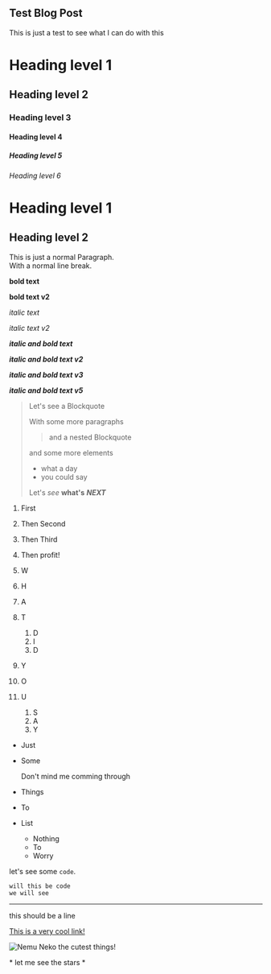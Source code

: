 ## Test Blog Post

This is just a test to see what I can do with this

# Heading level 1

## Heading level 2

### Heading level 3

#### Heading level 4

##### Heading level 5

###### Heading level 6


Heading level 1
===

Heading level 2
---

This is just a normal Paragraph.  
With a normal line break.

**bold text**

__bold text v2__

*italic text*

_italic text v2_

***italic and bold text***

___italic and bold text v2___

__*italic and bold text v3*__

_**italic and bold text v5**_

> Let's see a Blockquote
>
> With some more paragraphs
>
>> and a nested Blockquote
>
> and some more elements 
> - what a day
> - you could say
>
> Let's *see* **what's** ***NEXT***

1. First
2. Then Second
3. Then Third
4. Then profit!

1. W
2. H
3. A
4. T
    1. D
    2. I
    3. D
5. Y
6. O
7. U
    1. S
    2. A
    3. Y

- Just
- Some

  Don't mind me comming through

- Things
- To 
- List
    - Nothing
    - To
    - Worry 

let's see some `code`.

    will this be code
    we will see

---

this should be a line

[This is a very cool link!](https://www.markdownguide.org/basic-syntax/ "Markdown Basic Syntax")

![Nemu Neko the cutest things!](https://i.pinimg.com/564x/41/bc/10/41bc10b103a0e96d82d9a18c1071cdb5.jpg)

\* let me see the stars \*




